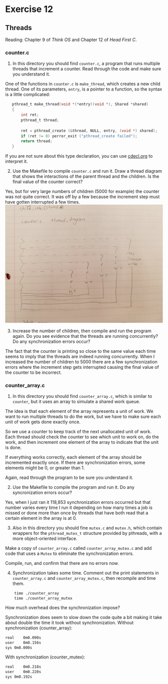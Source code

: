# Exercise 12
## Threads

Reading: Chapter 9 of *Think OS* and Chapter 12 of *Head First C*.

### counter.c

1) In this directory you should find `counter.c`, a program that runs
multiple threads that increment a counter.  Read through the code and
make sure you understand it.

One of the functions in `counter.c` is `make_thread`, which
creates a new child thread.  One of its parameters, `entry`, is
a pointer to a function, so the syntax is a little complicated:

 ```C
    pthread_t make_thread(void *(*entry)(void *), Shared *shared)
    {
        int ret;
        pthread_t thread;

        ret = pthread_create (&thread, NULL, entry, (void *) shared);
        if (ret != 0) perror_exit ("pthread_create failed");
        return thread;
    }
 ```

If you are not sure about this type declaration, you can use
[cdecl.org](http://cdecl.org) to interpret it.


2) Use the Makefile to compile `counter.c` and run it.  Draw a thread
diagram that shows the interactions of the parent thread and the children.
Is the final value of the counter correct?

Yes, but for very large numbers of children (5000 for example) the counter was not quite correct. It was off by a few because the increment step must have gotten interrupted a few times.
![My thread diagram](https://raw.githubusercontent.com/vickymmcd/ExercisesInC/master/exercises/ex12/thread2.jpg)

3) Increase the number of children, then compile and run the program again.
Do you see evidence that the threads are running concurrently?  Do any
synchronization errors occur?

The fact that the counter is printing so close to the same value each time seems to imply that the threads are indeed running concurrently. When I increased the number of children to 5000 there are a few synchronization errors where the increment step gets interrupted causing the final value of the counter to be incorrect.


### counter_array.c

1) In this directory you should find `counter_array.c`, which is similar
to `counter`, but it uses an array to simulate a shared work queue.

The idea is that each element of the array represents a unit of work.
We want to run multiple threads to do the work, but we have to make sure
each unit of work gets done exactly once.

So we use a counter to keep track of the next unallocated unit of
work.  Each thread should check the counter to see which unit to
work on, do the work, and then increment one element of the array
to indicate that the unit is done.

If everything works correctly, each element of the array should be
incremented exactly once.  If there are synchronization errors, some
elements might be 0, or greater than 1.

Again, read through the program to be sure you understand it.

2) Use the Makefile to compile the program and run it.  Do any
syncronization errors occur?

Yes, when I just ran it 118,853 synchronization errors occurred but that
number varies every time I run it depending on how many times a job is
missed or done more than once by threads that have both read that a
certain element in the array is at 0.

3) Also in this directory you should fine `mutex.c` and `mutex.h`, which
contain wrappers for the `pthread_mutex_t` structure provided by pthreads,
with a more object-oriented interface.

Make a copy of `counter_array.c` called `counter_array_mutex.c` and
add code that uses a `Mutex` to eliminate the synchronization errors.

Compile, run, and confirm that there are no errors now.

4) Synchronization takes some time.  Comment out the print statements
in `counter_array.c` and `counter_array_mutex.c`, then recompile and time them.

```
    time ./counter_array
    time ./counter_array_mutex
```

How much overhead does the synchronization impose?

Synchronization does seem to slow down the code quite a bit making it take
about double the time it took without synchronization. Without synchronization
(counter_array):
```
real	0m0.090s
user	0m0.156s
sys	0m0.000s
```
With synchronization (counter_mutex):
```
real	0m0.218s
user	0m0.220s
sys	0m0.192s
```
